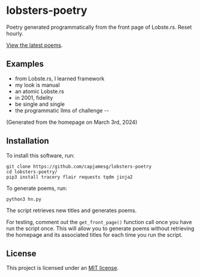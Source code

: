 # lobsters-poetry

Poetry generated programmatically from the front page of Lobste.rs. Reset hourly.

[View the latest poems](https://lobsterspoetry.jamesg.blog).

## Examples

- from Lobste.rs, I learned framework
- my look is manual
- an atomic Lobste.rs
- in 2001, fidelity
- be single and single
- the programmatic llms of challenge
--

(Generated from the homepage on March 3rd, 2024)

## Installation

To install this software, run:

```
git clone https://github.com/capjamesg/lobsters-poetry
cd lobsters-poetry/
pip3 install tracery flair requests tqdm jinja2
```

To generate poems, run:

```
python3 hn.py
```

The script retrieves new titles and generates poems.

For testing, comment out the `get_front_page()` function call once you have run the script once. This will allow you to generate poems without retrieving the homepage and its associated titles for each time you run the script.

## License

This project is licensed under an [MIT license](LICENSE).

